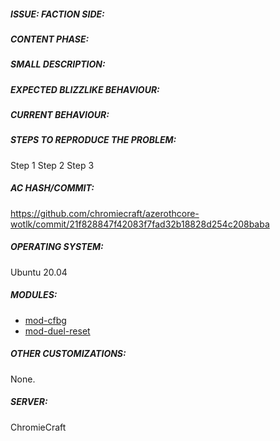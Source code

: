 <!-- IF YOU DO NOT FILL THIS TEMPLATE OUT, THE ISSUE WILL BE CLOSED -->
##### ISSUE: FACTION SIDE:
<!--
_________________________________________________________________________________________________________________________________________
_________________________________________________________________________________________________________________________________________
Specify to which type of Faction the problem in question belongs
(and I don't mean which Character you encountered the problem with if Horde or Alliance, I mean if the Problem is specific to the faction),
For example:
There may be a quest that is the same for both Horde that for Alliance, but that maybe that of Horde works and that Alliance doesn't,
so indicate to which faction the problem belongs through these 2 Images, you need to delete ONLY the relates symbols:
from the line <!- -> leaving the link of of interest in this way:
" ![image](https://user-images.githubusercontent.com/1884642/108204869-3a88d100-711c-11eb-8179-e1b9b73ed450.png) " (Without quotes)
_________________________________________________________________________________________________________________________________________
_________________________________________________________________________________________________________________________________________
-->
<!-- P.S: The words "Alliance" and "Horde" (are a reference for you, to make you understand which image you need if the problem concerns both factions put both images) -->
<!-- EDIT FROM THIS POINT DOWN ONLY -->

<!-- ![Alliance](https://user-images.githubusercontent.com/1884642/108204869-3a88d100-711c-11eb-8179-e1b9b73ed450.png)-->
<!-- ![Horde](https://user-images.githubusercontent.com/1884642/108204991-63a96180-711c-11eb-9ed9-138c233070a6.png)-->


##### CONTENT PHASE:
<!--
_________________________________________________________________________________________________________________________________________
_________________________________________________________________________________________________________________________________________
Specify the content phase where this bug belongs to, for example "1-19" or "20-29", etc...
_________________________________________________________________________________________________________________________________________
_________________________________________________________________________________________________________________________________________
-->
<!-- WRITE FROM THIS POINT DOWN ONLY -->



##### SMALL DESCRIPTION:
<!--
_________________________________________________________________________________________________________________________________________
_________________________________________________________________________________________________________________________________________
Add a bug description line, then fill in the required fields for your problem (based on the needs of your problem)
Delete the "<!--" symbols at the beginning and at the end according to the field you need, the fields you don't need to fill ignore them.
_________________________________________________________________________________________________________________________________________
_________________________________________________________________________________________________________________________________________
EXAMPLE OF HOW TO EDIT
[INSIDE THE SQUARE PARENTHESES YOU MUST PUT THE NAME OF THE QUEST/NPC/SPELL/ETC](INSIDE THE ROUND BRACKETS YOU MUST PUT THE LINK)
-->
<!--
_____________________________
SECTION RELATED TO QUEST:   |
QUEST, NPC GIVING THE QUEST,|
NPC TO DELIVER THE QUEST.   |
____________________________|
-->
<!-- WRITE/EDIT FROM THIS POINT DOWN ONLY -->

<!-- Quest: [Quest Name](Link Quest from Wowhead or Other DB Link such https://wowgaming.altervista.org/aowow/) -->
<!-- NPC_Start: [Name Npc Quest Starter](Link NPC from Wowhead or Other DB Link such https://wowgaming.altervista.org/aowow/) -->
<!-- NPC_End: [Name Npc Quest End](Link NPC from Wowhead or Other DB Link such https://wowgaming.altervista.org/aowow/) -->



<!--
_____________________________
SECTION RELATING TO NPC,    |
SPELL, ITEMS, ADDITIONALS   |
____________________________|
-->
<!-- WRITE/EDIT FROM THIS POINT DOWN ONLY -->

<!-- NPC: [NPC Name](Link NPC from Wowhead or Other DB Link such https://wowgaming.altervista.org/aowow/) -->
<!-- Spell: [Spell Name](Link Spell from Wowhead or Other DB Link such https://wowgaming.altervista.org/aowow/) -->
<!-- Item: [Item Name](Link Item from Wowhead or Other DB Link such https://wowgaming.altervista.org/aowow/) -->
<!-- GameObject: [GameObject Name](Link GameObject from Wowhead or Other DB Link such https://wowgaming.altervista.org/aowow/) -->
<!-- Zone: [Zone Name](Link Zone from Wowhead or Other DB Link such https://wowgaming.altervista.org/aowow/) -->



##### EXPECTED BLIZZLIKE BEHAVIOUR:
<!--
_________________________________________________________________________________________________________________________________________
_________________________________________________________________________________________________________________________________________
Describe how it should be working without the bug.
_________________________________________________________________________________________________________________________________________
_________________________________________________________________________________________________________________________________________
-->
<!-- WRITE/EDIT FROM THIS POINT DOWN ONLY -->



##### CURRENT BEHAVIOUR:
<!--
_________________________________________________________________________________________________________________________________________
_________________________________________________________________________________________________________________________________________
Describe the bug in detail, then fill in the required fields for your problem (based on the needs of your problem)
Delete the "<!--" symbols at the beginning and at the end according to the field you need, the fields you don't need to fill ignore them.
_________________________________________________________________________________________________________________________________________
_________________________________________________________________________________________________________________________________________
-->
<!-- WRITE/EDIT FROM THIS POINT DOWN ONLY -->



##### STEPS TO REPRODUCE THE PROBLEM:
<!--
_________________________________________________________________________________________________________________________________________
_________________________________________________________________________________________________________________________________________
Describe precisely how to reproduce the bug so we can fix it or confirm its existence:
 - Which commands to use?
 - Which NPC to teleport to?
 - Other steps
_________________________________________________________________________________________________________________________________________
_________________________________________________________________________________________________________________________________________
-->
<!-- WRITE/EDIT FROM THIS POINT DOWN ONLY -->

Step 1 
Step 2 
Step 3 








<!------------------------------------------------------------------->
<!------------------------------------------------------------------->
<!------------------------------------------------------------------->
<!------------------------------------------------------------------->
<!------------------------------------------------------------------->
<!------------------ DO NOT MODIFY THE TEXT BELOW ------------------->
<!------------------------------------------------------------------->
<!------------------------------------------------------------------->
<!------------------------------------------------------------------->
<!------------------------------------------------------------------->
<!------------------------------------------------------------------->


##### AC HASH/COMMIT:

https://github.com/chromiecraft/azerothcore-wotlk/commit/21f828847f42083f7fad32b18828d254c208baba

##### OPERATING SYSTEM:

Ubuntu 20.04

##### MODULES:

- [mod-cfbg](https://github.com/azerothcore/mod-cfbg)
- [mod-duel-reset](https://github.com/azerothcore/mod-duel-reset)

##### OTHER CUSTOMIZATIONS:

None.

##### SERVER:

ChromieCraft

